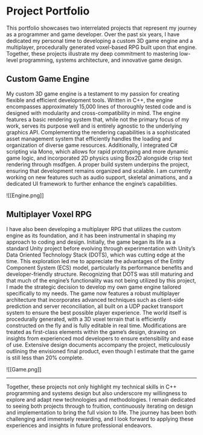 # Project Portfolio
This portfolio showcases two interrelated projects that represent my journey as a programmer and game developer. Over the past six years, I have dedicated my personal time to developing a custom 3D game engine and a multiplayer, procedurally generated voxel-based RPG built upon that engine. Together, these projects illustrate my deep commitment to mastering low-level programming, systems architecture, and innovative game design.
## Custom Game Engine
My custom 3D game engine is a testament to my passion for creating flexible and efficient development tools. Written in C++, the engine encompasses approximately 15,000 lines of thoroughly tested code and is designed with modularity and cross-compatibility in mind. The engine features a basic rendering system that, while not the primary focus of my work, serves its purpose well and is entirely agnostic to the underlying graphics API. Complementing the rendering capabilities is a sophisticated asset management system that efficiently handles the loading and organization of diverse game resources. Additionally, I integrated C# scripting via Mono, which allows for rapid prototyping and more dynamic game logic, and incorporated 2D physics using Box2D alongside crisp text rendering through msdfgen. A proper build system underpins the project, ensuring that development remains organized and scalable. I am currently working on new features such as audio support, skeletal animations, and a dedicated UI framework to further enhance the engine’s capabilities.

![[Engine.png]]
## Multiplayer Voxel RPG
I have also been developing a multiplayer RPG that utilizes the custom engine as its foundation, and it has been instrumental in shaping my approach to coding and design. Initially, the game began its life as a standard Unity project before evolving through experimentation with Unity’s Data Oriented Technology Stack (DOTS), which was cutting edge at the time. This exploration led me to appreciate the advantages of the Entity Component System (ECS) model, particularly its performance benefits and developer-friendly structure. Recognizing that DOTS was still maturing and that much of the engine’s functionality was not being utilized by this project, I made the strategic decision to develop my own game engine tailored specifically to my needs. The game now features a robust multiplayer architecture that incorporates advanced techniques such as client-side prediction and server reconciliation, all built on a UDP packet transport system to ensure the best possible player experience. The world itself is procedurally generated, with a 3D voxel terrain that is efficiently constructed on the fly and is fully editable in real time. Modifications are treated as first-class elements within the game’s design, drawing on insights from experienced mod developers to ensure extensibility and ease of use. Extensive design documents accompany the project, meticulously outlining the envisioned final product, even though I estimate that the game is still less than 20% complete.

![[Game.png]]

---

Together, these projects not only highlight my technical skills in C++ programming and systems design but also underscore my willingness to explore and adapt new technologies and methodologies. I remain dedicated to seeing both projects through to fruition, continuously iterating on design and implementation to bring the full vision to life. The journey has been both challenging and immensely rewarding, and I look forward to applying these experiences and insights in future professional endeavors.